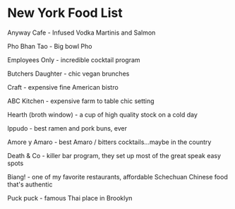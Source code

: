 # New York Food List

Anyway Cafe - Infused Vodka Martinis and Salmon

Pho Bhan Tao - Big bowl Pho

Employees Only - incredible cocktail program

Butchers Daughter - chic vegan brunches

Craft - expensive fine American bistro

ABC Kitchen - expensive farm to table chic setting

Hearth (broth window) - a cup of high quality stock on a cold day

Ippudo - best ramen and pork buns, ever

Amore y Amaro - best Amaro / bitters cocktails...maybe in the country

Death & Co - killer bar program, they set up most of the great speak easy spots

Biang! - one of my favorite restaurants, affordable Schechuan Chinese food that's authentic

Puck puck - famous Thai place in Brooklyn